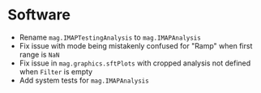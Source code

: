 # Software

- Rename `mag.IMAPTestingAnalysis` to `mag.IMAPAnalysis`
- Fix issue with mode being mistakenly confused for "Ramp" when first range is `NaN`
- Fix issue in `mag.graphics.sftPlots` with cropped analysis not defined when `Filter` is empty
- Add system tests for `mag.IMAPAnalysis`
